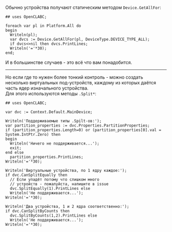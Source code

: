 ﻿


Обычно устройства получают статическим методом `Device.GetAllFor`:
```
## uses OpenCLABC;

foreach var pl in Platform.All do
begin
  Writeln(pl);
  var dvcs := Device.GetAllFor(pl, DeviceType.DEVICE_TYPE_ALL);
  if dvcs<>nil then dvcs.PrintLines;
  Writeln('='*30);
end;
```
И в большинстве случаев - это всё что вам понадобится.

---

Но если где то нужен более тонкий контроль - можно создать несколько виртуальных
под-устройств, каждому из которых даётся часть ядер изначального устройства.\
Для этого используются методы `.Split*`:
```
## uses OpenCLABC;

var dvc := Context.Default.MainDevice;

Writeln('Поддерживаемые типы .Spilt-ов:');
var partition_properties := dvc.Properties.PartitionProperties;
if (partition_properties.Length=0) or (partition_properties[0].val = System.IntPtr.Zero) then
begin
  Writeln('Ничего не поддерживается...');
  exit;
end else
  partition_properties.PrintLines;
Writeln('='*30);

Writeln('Виртуальные устройства, по 1 ядру каждое:');
if dvc.CanSplitEqually then
  // Если упадёт потому что слишком много
  // устройств - пожалуйста, напишите в issue
  dvc.SplitEqually(1).PrintLines else
  Writeln('Не поддерживается...');
Writeln('='*30);

Writeln('Два устройства, 1 и 2 ядра соответственно:');
if dvc.CanSplitByCounts then
  dvc.SplitByCounts(1,2).PrintLines else
  Writeln('Не поддерживается...');
Writeln('='*30);

```


